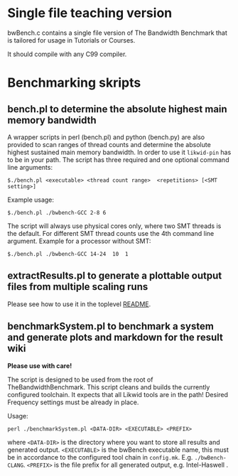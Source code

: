 # Single file teaching version

bwBench.c contains a single file version of The Bandwidth Benchmark that is tailored for usage in Tutorials or Courses.

It should compile with any C99 compiler.

# Benchmarking skripts

## bench.pl to determine the absolute highest main memory bandwidth

A wrapper scripts in perl (bench.pl) and python (bench.py) are also provided to scan ranges of thread counts and determine the absolute highest sustained main memory bandwidth. In order to use it `likwid-pin` has to be in your path. The script has three required and one optional command line arguments:
```
$./bench.pl <executable> <thread count range>  <repetitions> [<SMT setting>]
```
Example usage:
```
$./bench.pl ./bwbench-GCC 2-8 6
```
The script will always use physical cores only, where two SMT threads is the default. For different SMT thread counts use the 4th command line argument. Example for a processor without SMT:
```
$./bench.pl ./bwbench-GCC 14-24  10  1
```

## extractResults.pl to generate a plottable output files from multiple scaling runs

Please see how to use it in the toplevel [README](https://github.com/RRZE-HPC/TheBandwidthBenchmark#scaling-runs).

## benchmarkSystem.pl to benchmark a system and generate plots and markdown for the result wiki

**Please use with care!**

The script is designed to be used from the root of TheBandwidthBenchmark.
This script cleans and builds the currently configured toolchain. It expects that all Likwid tools are in the path!
Desired Frequency settings must be already in place.

Usage:
```
perl ./benchmarkSystem.pl <DATA-DIR> <EXECUTABLE> <PREFIX>
```

where ```<DATA-DIR>``` is the directory where you want to store all results and generated output.
```<EXECUTABLE>``` is the bwBench executable name, this must be in accordance to the configured tool chain in ```config.mk```. E.g. ```./bwBench-CLANG```.
```<PREFIX>``` is the file prefix for all generated output, e.g. Intel-Haswell .


